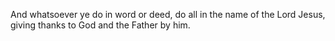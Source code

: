 And whatsoever ye do in word or deed, do all in the name of the Lord Jesus, giving thanks to God and the Father by him.
